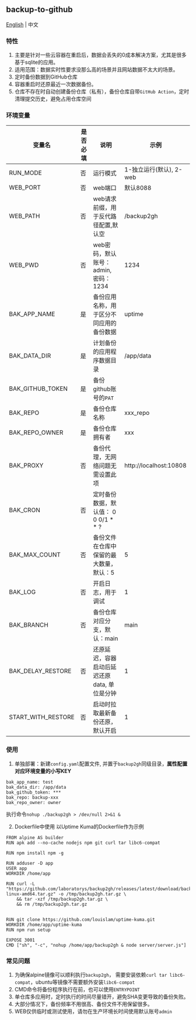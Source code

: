 ## backup-to-github
[English](https://github.com/laboratorys/backup2gh/blob/main/README.md) | 中文
### 特性
1. 主要是针对一些云容器在重启后，数据会丢失的0成本解决方案，尤其是很多基于sqlite的应用。
2. 适用范围：数据实时性要求没那么高的场景并且网站数据不太大的场景。
3. 定时备份数据到GitHub仓库
4. 容器重启时还原最近一次数据备份。
5. 仓库不存在时自动创建备份仓库（私有），备份仓库自带`GitHub Action`，定时清理提交历史，避免占用仓库空间
### 环境变量
| 变量名               | 是否必填 | 说明                         | 示例                     |
|-------------------|------|----------------------------|------------------------|
| RUN_MODE          | 否    | 运行模式                       | 1-独立运行(默认), 2-web      |
| WEB_PORT          | 否    | web端口                      | 默认8088                 |
| WEB_PATH           | 否    | web请求前缀，用于反代路径配置,默认空       | /backup2gh             |
| WEB_PWD           | 否    | web密码，默认账号：admin, 密码：1234  | 1234                   |
| BAK_APP_NAME      | 是    | 备份应用名称，用于区分不同应用的备份数据       | uptime                 |
| BAK_DATA_DIR      | 是    | 计划备份的应用程序数据目录              | /app/data              |
| BAK_GITHUB_TOKEN  | 是    | 备份github账号的`PAT`           |                        |
| BAK_REPO          | 是    | 备份仓库名称                     | xxx_repo               |
| BAK_REPO_OWNER    | 是    | 备份仓库拥有者                    | xxx                    |
| BAK_PROXY         | 否    | 备份代理，无网络问题无需设置此项           | http://localhost:10808 |
| BAK_CRON          | 否    | 定时备份数据，默认值：  0 0 0/1 * * ? |                        |
| BAK_MAX_COUNT     | 否    | 备份文件在仓库中保留的最大数量，默认：5       | 5                      |
| BAK_LOG           | 否    | 开启日志，用于调试                  | 1                      |
| BAK_BRANCH        | 否    | 备份仓库对应分支，默认：main           | main                   |
| BAK_DELAY_RESTORE | 否    | 还原延迟，容器启动后延迟还原data, 单位是分钟  | 1                      |
| START_WITH_RESTORE | 否    | 启动时拉取最新备份还原，默认开启           | 1                      |
### 使用
1. 单独部署：新建`config.yaml`配置文件, 并置于`backup2gh`同级目录，**属性配置对应环境变量的小写KEY**
```
bak_app_name: test
bak_data_dir: /app/data
bak_github_token: ***
bak_repo: backup-xxx
bak_repo_owner: owner
```
执行命令`nohup ./backup2gh > /dev/null 2>&1 &`

2. Dockerfile中使用
以Uptime Kuma的Dockerfile作为示例
```
FROM alpine AS builder
RUN apk add --no-cache nodejs npm git curl tar libc6-compat

RUN npm install npm -g

RUN adduser -D app
USER app
WORKDIR /home/app

RUN curl -L "https://github.com/laboratorys/backup2gh/releases/latest/download/backup2gh-linux-amd64.tar.gz" -o /tmp/backup2gh.tar.gz \
    && tar -xzf /tmp/backup2gh.tar.gz \
    && rm /tmp/backup2gh.tar.gz


RUN git clone https://github.com/louislam/uptime-kuma.git
WORKDIR /home/app/uptime-kuma
RUN npm run setup

EXPOSE 3001
CMD ["sh", "-c", "nohup /home/app/backup2gh & node server/server.js"]
```
### 常见问题
1. 为确保alpine镜像可以顺利执行`backup2gh`， 需要安装依赖`curl tar libc6-compat`，ubuntu等镜像不需要额外安装`libc6-compat`
2. CMD命令将备份程序执行在前，也可以使用`ENTRYPOINT`
3. 单仓库多应用时，定时执行的时间尽量错开，避免SHA变更导致的备份失败。
4. 大部分情况下，备份频率不用很高、备份文件不用保留很多。
5. WEB仅供临时或测试使用，请勿在生产环境长时间使用默认账号`admin`
